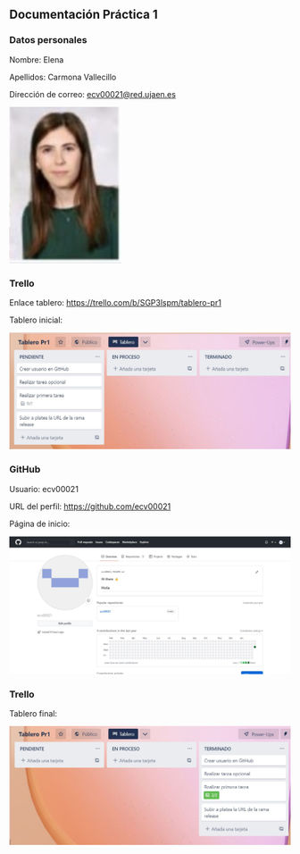 ## Documentación Práctica 1

### Datos personales
Nombre: Elena 

Apellidos: Carmona Vallecillo

Dirección de correo: ecv00021@red.ujaen.es

<img src='/foto.jpg' width='200px'>

### Trello
Enlace tablero: https://trello.com/b/SGP3lspm/tablero-pr1

Tablero inicial:

<img src='/tablero_inicial.jpg' width='700px'>

### GitHub
Usuario: ecv00021

URL del perfil: https://github.com/ecv00021

Página de inicio:

<img src='/inicio_github.jpg' width='700px'>

### Trello
Tablero final:

<img src='/tablero_final.jpg' width='700px'>

